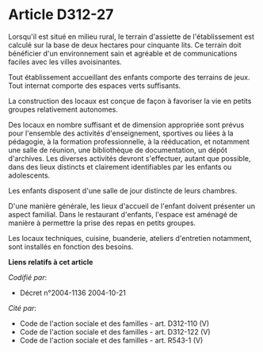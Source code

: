 # Article D312-27

Lorsqu'il est situé en milieu rural, le terrain d'assiette de l'établissement est calculé sur la base de deux hectares pour
cinquante lits. Ce terrain doit bénéficier d'un environnement sain et agréable et de communications faciles avec les villes
avoisinantes.

Tout établissement accueillant des enfants comporte des terrains de jeux. Tout internat comporte des espaces verts
suffisants.

La construction des locaux est conçue de façon à favoriser la vie en petits groupes relativement autonomes.

Des locaux en nombre suffisant et de dimension appropriée sont prévus pour l'ensemble des activités d'enseignement, sportives
ou liées à la pédagogie, à la formation professionnelle, à la rééducation, et notamment une salle de réunion, une
bibliothèque de documentation, un dépôt d'archives. Les diverses activités devront s'effectuer, autant que possible, dans des
lieux distincts et clairement identifiables par les enfants ou adolescents.

Les enfants disposent d'une salle de jour distincte de leurs chambres.

D'une manière générale, les lieux d'accueil de l'enfant doivent présenter un aspect familial. Dans le restaurant d'enfants,
l'espace est aménagé de manière à permettre la prise des repas en petits groupes.

Les locaux techniques, cuisine, buanderie, ateliers d'entretien notamment, sont installés en fonction des besoins.

**Liens relatifs à cet article**

_Codifié par_:

  - Décret n°2004-1136 2004-10-21

_Cité par_:

  - Code de l'action sociale et des familles - art. D312-110 (V)
  - Code de l'action sociale et des familles - art. D312-122 (V)
  - Code de l'action sociale et des familles - art. R543-1 (V)
